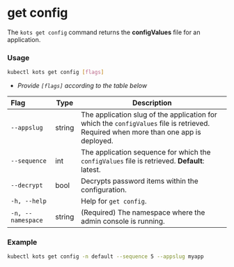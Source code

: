 # get config

The `kots get config` command returns the **configValues** file for an application.

### Usage

```bash
kubectl kots get config [flags]
```

- _Provide `[flags]` according to the table below_

| Flag              | Type   | Description                                                         |
| :---------------- | ------ | ------------------------------------------------------------------- |
| `--appslug`       | string | The application slug of the application for which the `configValues` file is retrieved. Required when more than one app is deployed.|
| `--sequence`      | int    | The application sequence for which the `configValues` file is retrieved. **Default**: latest.|
| `--decrypt`       | bool   | Decrypts password items within the configuration.|
| `-h, --help`      |        | Help for `get config`.|
| `-n, --namespace` | string | (Required) The namespace where the admin console is running.|

### Example

```bash
kubectl kots get config -n default --sequence 5 --appslug myapp
```
